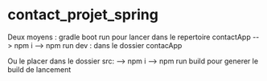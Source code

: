 # contact_projet_spring

Deux moyens :
gradle boot run pour lancer 
   dans le repertoire contactApp
    --> npm i
    --> npm run dev : dans le dossier contacApp
   
Ou le placer dans le dossier src: 
  --> npm i
  --> npm run build pour generer le build de lancement
